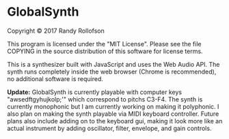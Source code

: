 # GlobalSynth
Copyright © 2017 Randy Rollofson

This program is licensed under the "MIT License". Please see the file COPYING in the source distribution of this software for license terms.

This is a synthesizer built with JavaScript and uses the Web Audio API. The synth runs completely inside the web browser (Chrome is recommended), no additional software is required. 

**Update:**
GlobalSynth is currently playable with computer keys "awsedftgyhujkolp;'" which correspond to pitchs C3-F4.
The synth is currently monophonic but I am currently working on making it polyphonic. I also plan on making the synth playable via MIDI keyboard controller. Future plans also include adding on to the keyboard gui, making it look more like an actual instrument by adding oscillator, filter, envelope, and gain controls.
